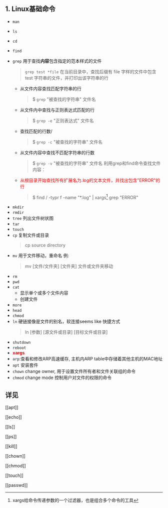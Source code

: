 ## 1. Linux基础命令

- `man`
- `ls`
- `cd`
- `find`
- `grep`
  用于查找**内容**包含指定的范本样式的文件

  > `grep test *file`  在当前目录中，查找后缀有 file 字样的文件中包含 test 字符串的文件，并打印出该字符串的行

  - 从文件内容查找匹配字符串的行
    > $ `grep` "被查找的字符串" 文件名
  - 从文件内中查找与正则表达式匹配的行
    > $ `grep -e` "正则表达式" 文件名
  - 查找匹配的行数/
    > $ `grep -c` "被查找的字符串" 文件名
  - 从文件内容中查找不匹配字符串的行数
    > $ `grep -v` "被查找的字符串" 文件名
  利用grep和find命令查找文件内容：
  - <font color = "red">从根目录开始查找所有扩展名为.log的文本文件，并找出包含"ERROR"的行</font>
    > $ find / -typr f -name "*.log" | xargs[^xargs] grep "ERROR"

[^xargs]:xargs给命令传递参数的一个过滤器，也是组合多个命令的工具 

- `mkdir`
- `rmdir`
- `tree` 列出文件树状图
- `tar`
- `touch`
- `cp`
  复制文件或目录
  > cp source directory
- `mv`
  用于文件移动，重命名
  例:
  > mv [文件/文件夹] [文件夹] 文件或文件夹移动
- `rm`
- `pwd`
- `cat`
  - 显示单个或多个文件内容
  - 创建文件
- `more`
- `head`
- `chmod`
- `ln`
  硬链接像是文件的别名，软连接seems like 快捷方式
  > ln [参数] [源文件或目录] [目标文件或目录]
- `shutdown`
- `reboot`
- **<font color = "red">xargs</font>**  
- `arp`:查看和修改ARP高速缓存, 主机内ARP table中存储着其他主机的MAC地址
- `apt` 安装套件
- `chown` change owner, 用于设置文件所有者和文件关联组的命令
- `chmod` change mode 控制用户对文件的权限的命令

## 详见

[[apt]] 

[[echo]]

[[ls]]

[[ps]]

[[kill]]

[[chown]]

[[chmod]]

[[touch]]

[[passwd]]